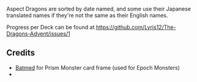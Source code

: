 Aspect Dragons are sorted by date named, and some use their Japanese translated names if they're not the same as their English names.

Progress per Deck can be found at https://github.com/Lyris12/The-Dragons-Advent/issues/1
## Credits
* [Batmed](http://batmed.deviantart.com/) for Prism Monster card frame (used for Epoch Monsters)
* 